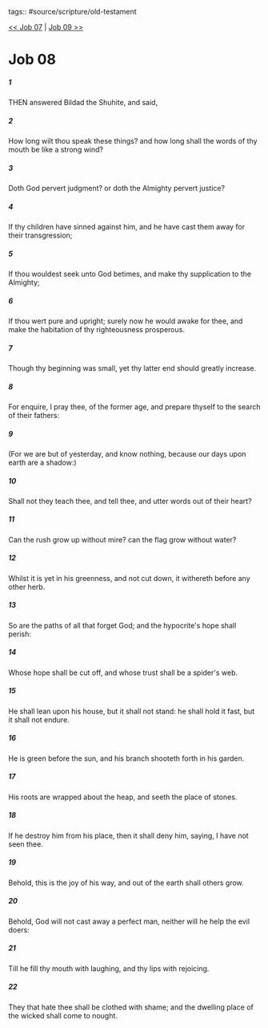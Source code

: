 tags:: #source/scripture/old-testament

[<< Job 07](old-testament/18_Job/Job_07.md) | [Job 09 >>](old-testament/18_Job/Job_09.md)

# Job 08

##### 1

THEN answered Bildad the Shuhite, and said,

##### 2

How long wilt thou speak these things? and how long shall the words of thy mouth be like a strong wind?

##### 3

Doth God pervert judgment? or doth the Almighty pervert justice?

##### 4

If thy children have sinned against him, and he have cast them away for their transgression;

##### 5

If thou wouldest seek unto God betimes, and make thy supplication to the Almighty;

##### 6

If thou wert pure and upright; surely now he would awake for thee, and make the habitation of thy righteousness prosperous.

##### 7

Though thy beginning was small, yet thy latter end should greatly increase.

##### 8

For enquire, I pray thee, of the former age, and prepare thyself to the search of their fathers:

##### 9

(For we are but of yesterday, and know nothing, because our days upon earth are a shadow:)

##### 10

Shall not they teach thee, and tell thee, and utter words out of their heart?

##### 11

Can the rush grow up without mire? can the flag grow without water?

##### 12

Whilst it is yet in his greenness, and not cut down, it withereth before any other herb.

##### 13

So are the paths of all that forget God; and the hypocrite's hope shall perish:

##### 14

Whose hope shall be cut off, and whose trust shall be a spider's web.

##### 15

He shall lean upon his house, but it shall not stand: he shall hold it fast, but it shall not endure.

##### 16

He is green before the sun, and his branch shooteth forth in his garden.

##### 17

His roots are wrapped about the heap, and seeth the place of stones.

##### 18

If he destroy him from his place, then it shall deny him, saying, I have not seen thee.

##### 19

Behold, this is the joy of his way, and out of the earth shall others grow.

##### 20

Behold, God will not cast away a perfect man, neither will he help the evil doers:

##### 21

Till he fill thy mouth with laughing, and thy lips with rejoicing.

##### 22

They that hate thee shall be clothed with shame; and the dwelling place of the wicked shall come to nought.
